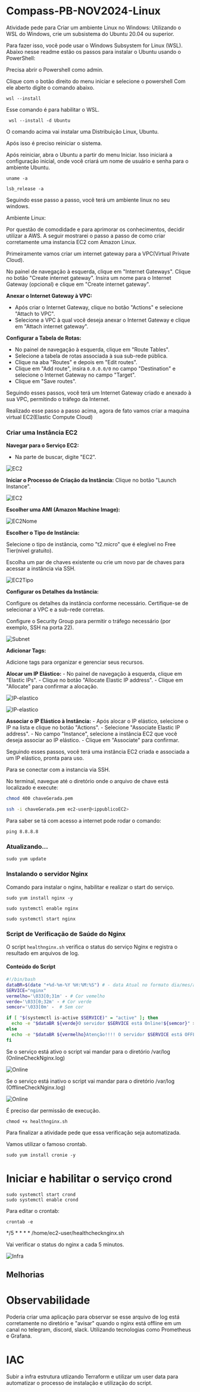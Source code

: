 # Compass-PB-NOV2024-Linux

Atividade pede para Criar um ambiente Linux no Windows:
Utilizando o WSL do Windows, crie um
subsistema do Ubuntu 20.04 ou
superior.

Para fazer isso, você pode usar o Windows Subsystem for Linux (WSL). 
Abaixo nesse readme estão os passos para instalar o Ubuntu usando o PowerShell:

Precisa abrir o Powershell como admin.

Clique com o botão direito do menu iniciar e selecione o powershell
Com ele aberto digite o comando abaixo.

`wsl --install ` 

Esse comando é para habilitar o WSL.

` wsl --install -d Ubuntu`

O comando acima vai instalar uma Distribuição Linux,
Ubuntu.

Após isso é preciso reiniciar o sistema.

Após reiniciar, abra o Ubuntu a partir do menu Iniciar. Isso iniciará a configuração inicial, onde você criará um nome de usuário e senha para o ambiente Ubuntu.

``` 
uname -a 

lsb_release -a

```

Seguindo esse passo a passo, você terá um ambiente linux no seu windows.

Ambiente Linux:

Por questão de comodidade e para aprimorar os conhecimentos, decidir utilizar a AWS.
A seguir mostrarei o passo a passo de como criar corretamente uma instancia EC2 com Amazon Linux.

Primeiramente vamos criar um internet gateway para a VPC(Virtual Private Cloud).

No painel de navegação à esquerda, clique em "Internet Gateways".
Clique no botão "Create internet gateway".
Insira um nome para o Internet Gateway (opcional) e clique em "Create internet gateway".

**Anexar o Internet Gateway à VPC:**
   - Após criar o Internet Gateway, clique no botão "Actions" e selecione "Attach to VPC".
   - Selecione a VPC à qual você deseja anexar o Internet Gateway e clique em "Attach internet gateway".

**Configurar a Tabela de Rotas:**
   - No painel de navegação à esquerda, clique em "Route Tables".
   - Selecione a tabela de rotas associada à sua sub-rede pública.
   - Clique na aba "Routes" e depois em "Edit routes".
   - Clique em "Add route", insira `0.0.0.0/0` no campo "Destination" e selecione o Internet Gateway no campo "Target".
   - Clique em "Save routes".

Seguindo esses passos, você terá um Internet Gateway criado e anexado à sua VPC, permitindo o tráfego da Internet.

Realizado esse passo a passo acima, agora de fato vamos criar a maquina virtual EC2(Elastic Compute Cloud)

### Criar uma Instância EC2

**Navegar para o Serviço EC2:**
   - Na parte de buscar, digite "EC2".

![EC2](./7.ec2.png)

**Iniciar o Processo de Criação da Instância:**
   Clique no botão "Launch Instance".

![EC2](./6.dashboard.png)

**Escolher uma AMI (Amazon Machine Image):**

![EC2Nome](./8.ec2nome.png)

**Escolher o Tipo de Instância:**
   
Selecione o tipo de instância, como "t2.micro" que é elegível no Free Tier(nível gratuito).

Escolha um par de chaves existente ou crie um novo par de chaves para acessar a instância via SSH.

![EC2Tipo](./9.tipoDaInstancia.png)

**Configurar os Detalhes da Instância:**

   Configure os detalhes da instância conforme necessário. Certifique-se de selecionar a VPC e a sub-rede corretas.

   Configure o Security Group para permitir o tráfego necessário (por exemplo, SSH na porta 22).

![Subnet](./10.subnet.png)


**Adicionar Tags:**

Adicione tags para organizar e gerenciar seus recursos.

**Alocar um IP Elástico:**
    - No painel de navegação à esquerda, clique em "Elastic IPs".
    - Clique no botão "Allocate Elastic IP address".
    - Clique em "Allocate" para confirmar a alocação.

![IP-elastico](./11.elasticIP.png)

![IP-elastico](./12.elasticIP1.png)

**Associar o IP Elástico à Instância:**
    - Após alocar o IP elástico, selecione o IP na lista e clique no botão "Actions".
    - Selecione "Associate Elastic IP address".
    - No campo "Instance", selecione a instância EC2 que você deseja associar ao IP elástico.
    - Clique em "Associate" para confirmar.

Seguindo esses passos, você terá uma instância EC2 criada e associada a um IP elástico, pronta para uso.

Para se conectar com a instancia via SSH.

No terminal, navegue até o diretório onde o arquivo de chave está localizado e execute:


```sh
chmod 400 chaveGerada.pem

ssh -i chaveGerada.pem ec2-user@<ippublicoEC2>
```

Para saber se tá com acesso a internet pode rodar o comando:

```
ping 8.8.8.8
```

### Atualizando...

```
sudo yum update
```

### Instalando o servidor Nginx

Comando para instalar o nginx, habilitar e realizar o start do serviço.

```
sudo yum install nginx -y
```

```
sudo systemctl enable nginx
```

```
sudo systemctl start nginx
```

### Script de Verificação de Saúde do Nginx

O script `healthnginx.sh` verifica o status do serviço Nginx e registra o resultado em arquivos de log.

#### Conteúdo do Script

```bash
#!/bin/bash
dataBR=$(date "+%d-%m-%Y %H:%M:%S") # - data Atual no formato dia/mes/ano
SERVICE="nginx"
vermelho='\033[0;31m' - # Cor vemelho
verde='\033[0;32m' - # Cor verde
semcor='\033[0m' -  # Sem cor

if [ "$(systemctl is-active $SERVICE)" = "active" ]; then
  echo -e "$dataBR ${verde}O servidor $SERVICE está Online!${semcor}" >> /var/log/OnlineCheckNginx.log
else
  echo -e "$dataBR ${vermelho}Atenção!!!! O servidor $SERVICE está OFFLINE!!!${semcor}" >> /var/log/OfflineCheckNginx.log
fi

```

Se o serviço está ativo o script vai mandar para o diretório /var/log (OnlineCheckNginx.log)

![Online](./online.png)

Se o serviço está inativo o script vai mandar para o diretório /var/log (OfflineCheckNginx.log)

![Online](./offline.png)

É preciso dar permissão de execução.

` chmod +x healthnginx.sh `

Para finalizar a atividade pede que essa verificação seja automatizada.

Vamos utilizar o famoso crontab.

```
sudo yum install cronie -y
```
# Iniciar e habilitar o serviço crond
```
sudo systemctl start crond
sudo systemctl enable crond
```

Para editar o crontab:

`crontab -e`

*/5 * * * * /home/ec2-user/healthchecknginx.sh

Vai verificar o status do nginx a cada 5 minutos.

![Infra](./AtividadeCompassNginx.jpeg)

## Melhorias

# Observabilidade

Poderia criar uma aplicação para observar se esse arquivo de log está corretamente no diretório e "avisar" quando o nginx está offline em um canal no telegram, discord, slack. 
Utilizando tecnologias como Prometheus e Grafana.

# IAC

Subir a infra estrutura utlizando Terraform e utilizar um user data para automatizar o processo de instalação e utilização do script.